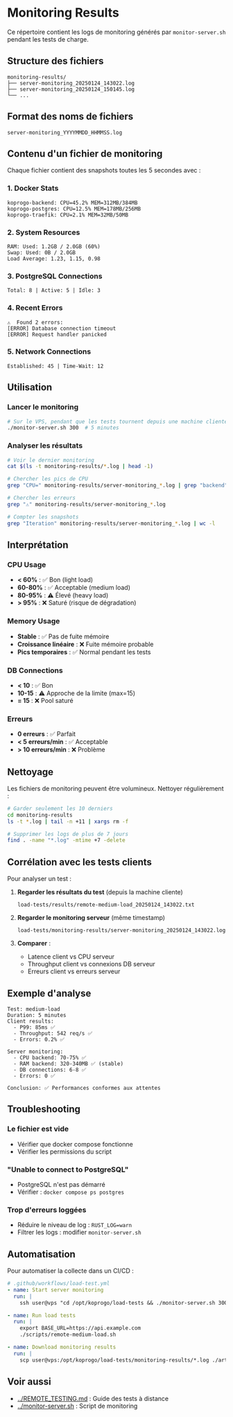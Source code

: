 # Monitoring Results

Ce répertoire contient les logs de monitoring générés par `monitor-server.sh` pendant les tests de charge.

## Structure des fichiers

```
monitoring-results/
├── server-monitoring_20250124_143022.log
├── server-monitoring_20250124_150145.log
└── ...
```

## Format des noms de fichiers

```
server-monitoring_YYYYMMDD_HHMMSS.log
```

## Contenu d'un fichier de monitoring

Chaque fichier contient des snapshots toutes les 5 secondes avec :

### 1. Docker Stats
```
koprogo-backend: CPU=45.2% MEM=312MB/384MB
koprogo-postgres: CPU=12.5% MEM=178MB/256MB
koprogo-traefik: CPU=2.1% MEM=32MB/50MB
```

### 2. System Resources
```
RAM: Used: 1.2GB / 2.0GB (60%)
Swap: Used: 0B / 2.0GB
Load Average: 1.23, 1.15, 0.98
```

### 3. PostgreSQL Connections
```
Total: 8 | Active: 5 | Idle: 3
```

### 4. Recent Errors
```
⚠️  Found 2 errors:
[ERROR] Database connection timeout
[ERROR] Request handler panicked
```

### 5. Network Connections
```
Established: 45 | Time-Wait: 12
```

## Utilisation

### Lancer le monitoring

```bash
# Sur le VPS, pendant que les tests tournent depuis une machine cliente
./monitor-server.sh 300  # 5 minutes
```

### Analyser les résultats

```bash
# Voir le dernier monitoring
cat $(ls -t monitoring-results/*.log | head -1)

# Chercher les pics de CPU
grep "CPU=" monitoring-results/server-monitoring_*.log | grep "backend"

# Chercher les erreurs
grep "⚠️" monitoring-results/server-monitoring_*.log

# Compter les snapshots
grep "Iteration" monitoring-results/server-monitoring_*.log | wc -l
```

## Interprétation

### CPU Usage
- **< 60%** : ✅ Bon (light load)
- **60-80%** : ✅ Acceptable (medium load)
- **80-95%** : ⚠️ Élevé (heavy load)
- **> 95%** : ❌ Saturé (risque de dégradation)

### Memory Usage
- **Stable** : ✅ Pas de fuite mémoire
- **Croissance linéaire** : ❌ Fuite mémoire probable
- **Pics temporaires** : ✅ Normal pendant les tests

### DB Connections
- **< 10** : ✅ Bon
- **10-15** : ⚠️ Approche de la limite (max=15)
- **= 15** : ❌ Pool saturé

### Erreurs
- **0 erreurs** : ✅ Parfait
- **< 5 erreurs/min** : ✅ Acceptable
- **> 10 erreurs/min** : ❌ Problème

## Nettoyage

Les fichiers de monitoring peuvent être volumineux. Nettoyer régulièrement :

```bash
# Garder seulement les 10 derniers
cd monitoring-results
ls -t *.log | tail -n +11 | xargs rm -f

# Supprimer les logs de plus de 7 jours
find . -name "*.log" -mtime +7 -delete
```

## Corrélation avec les tests clients

Pour analyser un test :

1. **Regarder les résultats du test** (depuis la machine cliente)
   ```
   load-tests/results/remote-medium-load_20250124_143022.txt
   ```

2. **Regarder le monitoring serveur** (même timestamp)
   ```
   load-tests/monitoring-results/server-monitoring_20250124_143022.log
   ```

3. **Comparer** :
   - Latence client vs CPU serveur
   - Throughput client vs connexions DB serveur
   - Erreurs client vs erreurs serveur

## Exemple d'analyse

```
Test: medium-load
Duration: 5 minutes
Client results:
  - P99: 85ms ✅
  - Throughput: 542 req/s ✅
  - Errors: 0.2% ✅

Server monitoring:
  - CPU backend: 70-75% ✅
  - RAM backend: 320-340MB ✅ (stable)
  - DB connections: 6-8 ✅
  - Errors: 0 ✅

Conclusion: ✅ Performances conformes aux attentes
```

## Troubleshooting

### Le fichier est vide

- Vérifier que docker compose fonctionne
- Vérifier les permissions du script

### "Unable to connect to PostgreSQL"

- PostgreSQL n'est pas démarré
- Vérifier : `docker compose ps postgres`

### Trop d'erreurs loggées

- Réduire le niveau de log : `RUST_LOG=warn`
- Filtrer les logs : modifier `monitor-server.sh`

## Automatisation

Pour automatiser la collecte dans un CI/CD :

```yaml
# .github/workflows/load-test.yml
- name: Start server monitoring
  run: |
    ssh user@vps "cd /opt/koprogo/load-tests && ./monitor-server.sh 300 &"

- name: Run load tests
  run: |
    export BASE_URL=https://api.example.com
    ./scripts/remote-medium-load.sh

- name: Download monitoring results
  run: |
    scp user@vps:/opt/koprogo/load-tests/monitoring-results/*.log ./artifacts/
```

## Voir aussi

- [../REMOTE_TESTING.md](../REMOTE_TESTING.md) : Guide des tests à distance
- [../monitor-server.sh](../monitor-server.sh) : Script de monitoring
